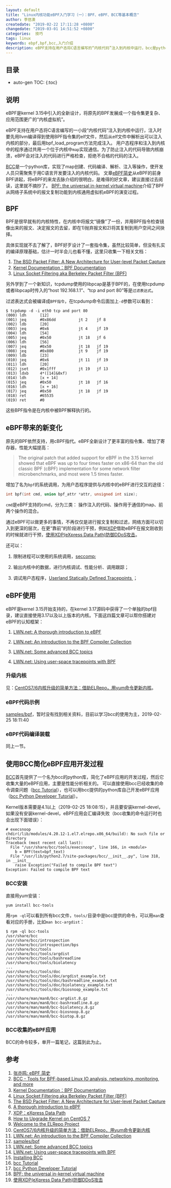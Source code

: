 ```yaml
---
layout: default
title: "Linux内核功能eBPF入门学习（一）：BPF、eBPF、BCC等基本概念"
author: 李佶澳
createdate: "2019-02-22 17:11:28 +0800"
changedate: "2019-03-01 14:51:52 +0800"
categories:  技巧
tags: linux
keywords: ebpf,bpf,bcc,入门介绍
description: eBPF支持在用户态将C语言编写的“内核代码”注入到内核中运行，bcc是python库封装了C代码的注入操作
---
```


## 目录
* auto-gen TOC:
{:toc}

## 说明

eBPF是kernel 3.15中引入的全新设计，将原先的BPF发展成一个指令集更复杂、应用范围更广的“内核虚拟机”。

eBPF支持在用户态将C语言编写的一小段“内核代码”注入到内核中运行，注入时要先用llvm编译得到使用BPF指令集的elf文件，然后从elf文件中解析出可以注入内核的部分，最后用bpf_load_program方法完成注入。
用户态程序和注入到内核中的程序通过共用一个位于内核中`map`实现通信。为了防止注入的代码导致内核崩溃，eBPF会对注入的代码进行严格检查，拒绝不合格的代码的注入。

[BCC][2]是一个python库，实现了map创建、代码编译、解析、注入等操作，使开发人员只需聚焦于用C语言开发要注入的内核代码。
文章[eBPF简史][1]从eBPF的前身BPF讲起，将eBPF的来龙去脉介绍的很明白，是难得的好文章，建议直接过去阅读，这里就不摘抄了。
[BPF: the universal in-kernel virtual machine][18]介绍了BPF从网络子系统中的报文复制功能到内核通用虚拟机eBPF的演变过程。

## BPF

BPF是很早就有的内核特性，在内核中将报文“镜像”了一份，并用BPF指令检查镜像出来的报文、决定报文的去留，即在1)抛弃报文和2)将其复制到用户空间之间抉择。

具体实现就不去了解了，BPF好歹设计了一套指令集，虽然比较简单，但没有扎实的编译原理基础，估计一时半会儿也看不懂，这里只收集一下相关文档： 

1. [The BSD Packet Filter: A New Architecture for User-level Packet Capture][5]
2. [Kernel Documentation：BPF Documentation][3]
3. [Linux Socket Filtering aka Berkeley Packet Filter (BPF)][4]

另外学到了一个新知识，tcpdump使用的libpcap是基于BPF的，在使用tcpdump或者libpcap时传入的“host 192.168.1.1”、“tcp and port 80”等是`过滤表达式`。

过滤表达式会被编译成`BPF指令`，在tcpdump命令后面加上`-d`参数可以看到：

```
$ tcpdump -d -i eth0 tcp and port 80
(000) ldh      [12]
(001) jeq      #0x86dd          jt 2	jf 8
(002) ldb      [20]
(003) jeq      #0x6             jt 4	jf 19
(004) ldh      [54]
(005) jeq      #0x50            jt 18	jf 6
(006) ldh      [56]
(007) jeq      #0x50            jt 18	jf 19
(008) jeq      #0x800           jt 9	jf 19
(009) ldb      [23]
(010) jeq      #0x6             jt 11	jf 19
(011) ldh      [20]
(012) jset     #0x1fff          jt 19	jf 13
(013) ldxb     4*([14]&0xf)
(014) ldh      [x + 14]
(015) jeq      #0x50            jt 18	jf 16
(016) ldh      [x + 16]
(017) jeq      #0x50            jt 18	jf 19
(018) ret      #65535
(019) ret      #0
```

这些BPF指令是在内核中被BPF解释执行的。

## eBPF带来的新变化

原先的BPF依然支持，用cBPF指代。eBPF全新设计了更丰富的指令集、增加了寄存器，性能大幅提高：

>The original patch that added support for eBPF in the 3.15 kernel showed that eBPF was up to four times faster on x86-64 than the old classic BPF (cBPF) implementation for some network filter microbenchmarks, and most were 1.5 times faster.


增加了名为`bpf`的系统调用，为用户态程序提供与内核中的eBPF进行交互的途径：

```c
int bpf(int cmd, union bpf_attr *attr, unsigned int size);
```

`cmd`是eBPF支持的cmd，分为三类： 操作注入的代码、操作用于通信的map、前两个操作的混合。

通过eBPF可以做更多的事情，不再仅仅是进行报文复制和过滤，网络方面可以切入到更深的层次，在更“靠前”的阶段进行干预，例如[XDP][7]借助eBPF在报文刚收到的时候就进行干预，[使用XDP(eXpress Data Path)防御DDoS攻击][19]。

还可以：

1. 限制进程可以使用的系统调用，[seccomp](https://lwn.net/Articles/656307/);

2. 输出内核中的数据，进行内核调试、性能分析、调用跟踪；

3. 调试用户态程序，[Userland Statically Defined Tracepoints ](https://www.memsql.com/blog/bpf-linux-performance/)；

## eBPF使用

eBPF是kernel 3.15开始支持的，在kernel 3.17源码中获得了一个单独的bpf目录，建议直接使用3.17以及以上版本的内核。下面这四篇文章可以帮你搭建对eBPF的认知框架：

1. [LWN.net: A thorough introduction to eBPF][6]

2. [LWN.net: An introduction to the BPF Compiler Collection][11]

3. [LWN.net: Some advanced BCC topics][13]

4. [LWN.net: Using user-space tracepoints with BPF][14]

### 升级内核

见：[CentOS7/6内核升级的简单方法：借助ELRepo，用yum命令更新内核][10]。

### eBPF代码示例

[samples/bpf][12]，暂时没有找到相关资料，目前以学习bcc的使用为主，2019-02-25 18:11:40

### eBPF代码编译装载

同上一节。

## 使用BCC简化eBPF应用开发过程

[BCC][2]首先提供了一个名为bcc的python库，简化了eBPF应用的开发过程，然后它收集大量的eBPF应用，主要是性能分析相关的。
可以直接使用bcc已经收集的命令调查问题（[bcc Tutorial][16]），也可以用bcc提供的python库自己开发eBPF应用（[bcc Python Developer Tutorial][17]）。

Kernel版本需要是4.1以上（2019-02-25 18:08:15），并且要安装kernel-devel，如果没有安装kernel-devel，eBPF应用会汇编译失败（bcc收集的命令运行时也会出现下面错误）：

```
# execsnoop
chdir(/lib/modules/4.20.12-1.el7.elrepo.x86_64/build): No such file or directory
Traceback (most recent call last):
  File "/usr/share/bcc/tools/execsnoop", line 166, in <module>
    b = BPF(text=bpf_text)
  File "/usr/lib/python2.7/site-packages/bcc/__init__.py", line 318, in __init__
    raise Exception("Failed to compile BPF text")
Exception: Failed to compile BPF text
```

### BCC安装

直接用yum安装：

```
yum install bcc-tools
```

用`rpm -ql`可以看到所有bcc文件，`tools/`目录中是bcc提供的命令，可以用`man`查看对应的手册，比如`man bcc-argdist`：

```
$ rpm -ql bcc-tools
/usr/share/bcc
/usr/share/bcc/introspection
/usr/share/bcc/introspection/bps
/usr/share/bcc/tools
/usr/share/bcc/tools/argdist
/usr/share/bcc/tools/bashreadline
/usr/share/bcc/tools/biolatency
...
/usr/share/bcc/tools/doc
/usr/share/bcc/tools/doc/argdist_example.txt
/usr/share/bcc/tools/doc/bashreadline_example.txt
/usr/share/bcc/tools/doc/biolatency_example.txt
/usr/share/bcc/tools/doc/biosnoop_example.txt
...
/usr/share/man/man8/bcc-argdist.8.gz
/usr/share/man/man8/bcc-bashreadline.8.gz
/usr/share/man/man8/bcc-biolatency.8.gz
/usr/share/man/man8/bcc-biosnoop.8.gz
/usr/share/man/man8/bcc-biotop.8.gz
```

### BCC收集的eBPF应用

BCC的命令较多，单开一篇笔记，这篇到此为止。

## 参考

1. [张亦鸣: eBPF 简史][1]
2. [BCC - Tools for BPF-based Linux IO analysis, networking, monitoring, and more ][2]
3. [Kernel Documentation：BPF Documentation][3]
4. [Linux Socket Filtering aka Berkeley Packet Filter (BPF)][4]
5. [The BSD Packet Filter: A New Architecture for User-level Packet Capture][5]
6. [A thorough introduction to eBPF][6]
7. [XDP：eXpress Data Path][7]
8. [How to Upgrade Kernel on CentOS 7][8]
9. [Welcome to the ELRepo Project][9]
10. [CentOS7/6内核升级的简单方法：借助ELRepo，用yum命令更新内核][10]
11. [LWN.net: An introduction to the BPF Compiler Collection][11]
12. [samples/bpf][12]
13. [LWN.net: Some advanced BCC topics][13]
14. [LWN.net: Using user-space tracepoints with BPF][14]
15. [Installing BCC][15]
16. [bcc Tutorial][16]
17. [bcc Python Developer Tutorial][17]
18. [BPF: the universal in-kernel virtual machine][18]
19. [使用XDP(eXpress Data Path)防御DDoS攻击][19]

[1]: https://www.ibm.com/developerworks/cn/linux/l-lo-eBPF-history/index.html "张亦鸣: eBPF 简史"
[2]: https://github.com/iovisor/bcc "BCC - Tools for BPF-based Linux IO analysis, networking, monitoring, and more "
[3]: https://www.kernel.org/doc/Documentation/bpf/ "Kernel Documentation：BPF Documentation"
[4]: https://www.kernel.org/doc/Documentation/networking/filter.txt "Linux Socket Filtering aka Berkeley Packet Filter (BPF)"
[5]: https://www.tcpdump.org/papers/bpf-usenix93.pdf "The BSD Packet Filter: A New Architecture for User-level Packet Capture"
[6]: https://lwn.net/Articles/740157/ "A thorough introduction to eBPF"
[7]: https://www.iovisor.org/technology/xdp "XDP：eXpress Data Path"
[8]: https://www.howtoforge.com/tutorial/how-to-upgrade-kernel-in-centos-7-server/ "How to Upgrade Kernel on CentOS 7"
[9]: http://elrepo.org/tiki/tiki-index.php "Welcome to the ELRepo Project"
[10]: https://www.lijiaocn.com/%E6%8A%80%E5%B7%A7/2019/02/25/centos-kernel-upgrade.html "CentOS7/6内核升级的简单方法：借助ELRepo，用yum命令更新内核"
[11]: https://lwn.net/Articles/742082/ "LWN.net: An introduction to the BPF Compiler Collection"
[12]: https://elixir.bootlin.com/linux/v4.14.2/source/samples/bpf "samples/bpf"
[13]: https://lwn.net/Articles/747640/ "LWN.net: Some advanced BCC topics"
[14]: https://lwn.net/Articles/753601/ "LWN.net: Using user-space tracepoints with BPF"
[15]: https://github.com/iovisor/bcc/blob/master/INSTALL.md "Installing BCC"
[16]: https://github.com/iovisor/bcc/blob/master/docs/tutorial.md "bcc Tutorial"
[17]: https://github.com/iovisor/bcc/blob/master/docs/tutorial_bcc_python_developer.md "bcc Python Developer Tutorial"
[18]: https://lwn.net/Articles/599755/ "BPF: the universal in-kernel virtual machine"
[19]: https://blog.csdn.net/dog250/article/details/77993218 "使用XDP(eXpress Data Path)防御DDoS攻击"
